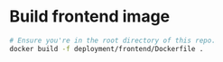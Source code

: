 # Build frontend image
```sh
# Ensure you're in the root directory of this repo.
docker build -f deployment/frontend/Dockerfile .
```